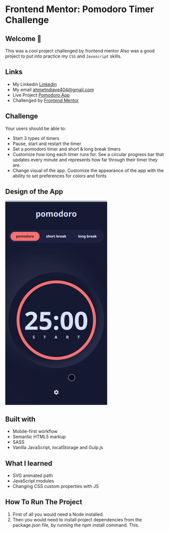 # Frontend Mentor: Pomodoro Timer Challenge
 
## Welcome 🍃

This was a cool project challenged by frontend mentor Also was a good project to put into practice my `CSS` and `Javascript` skills.

## Links
- My Linkedin [Linkedin](https://www.linkedin.com/in/mouhametndiaye/)
- My email ahmetndiaye404@gmail.com
- Live Project [Pomodoro App](https://mouhametnd-pomodoro.netlify.app/)
- Challenged by [Frontend Mentor](https://www.frontendmentor.io/home)

## Challenge  

Your users should be able to:
- Start 3 types of timers
- Pause, start and restart the timer
- Set a pomodoro timer and short & long break timers
- Customize how long each timer runs for. See a circular progress bar that updates every minute and represents how far through their timer they are.
- Change visual of the app. Customize the appearance of the app with the ability to set preferences for colors and fonts

## Design of the App
![Design preview for the Pomodoro App page coding challenge](./pomodoro-app.gif)

## Built with

- Mobile-first workflow
- Semantic HTML5 markup
- SASS
- Vanilla JavaScript, localStorage and Gulp.js

## What I learned

- SVG animated path
- JavaScript modules
- Changing CSS custom properties with JS

## How To Run The Project

1. First of all you would need a Node installed.
2. Then you would need to install project dependencies from the package.json file, by running the npm install command. This.



